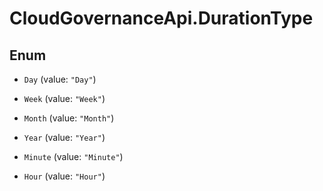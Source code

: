 # CloudGovernanceApi.DurationType

## Enum


* `Day` (value: `"Day"`)

* `Week` (value: `"Week"`)

* `Month` (value: `"Month"`)

* `Year` (value: `"Year"`)

* `Minute` (value: `"Minute"`)

* `Hour` (value: `"Hour"`)


